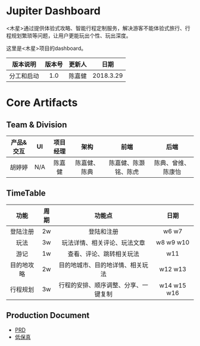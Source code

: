 # Jupiter Dashboard
<木星>通过提供体验式攻略、智能行程定制服务，解决游客不能体验式旅行、行程规划繁琐等问题，让用户更能玩出个性、玩出深度。

这里是<木星>项目的dashboard。

| 版本说明 | 版本号 | 更新人 | 日期 |
| :-: | :-: | :-: | :-: |
| 分工和启动 | 1.0 | 陈嘉健 | 2018.3.29 |

# Core Artifacts
## Team & Division

| 产品&交互   | UI   |  项目经理 |   架构   | 前端   |  后端 |  
| :--------:| :--------:| :--------:| :------: | :--------:| :--------:| 
| 胡婷婷   |  N/A   |陈嘉健 |  陈嘉健、陈典  | 陈嘉健、陈灏铭、陈虎    |陈典、曾维、陈康怡 |

## TimeTable
| 功能       | 周期 | 功能点                               | 日期        |
|:------------:|:------:|:--------------------------------------:|:-------------:|
| 登陆注册   | 2w   | 登陆和注册                           | w6 w7       |
| 玩法       | 3w   | 玩法详情、相关评论、玩法文章         | w8 w9 w10   |
| 游记       | 1w   | 查看、评论、跳转相关玩法             | w11         |
| 目的地攻略 | 2w   | 目的地城市、目的地详情、相关玩法     | w12 w13     |
| 行程规划   | 3w   | 行程的安排、顺序调整、分享、一键复制 | w14 w15 w16 |

## Production Document
* [PRD](https://github.com/jupiter-sysu/jupiter-document/blob/master/docs/low-fidelity.md)
* [低保真](https://github.com/jupiter-sysu/jupiter-document/blob/master/docs/low-fidelity.md)





 

